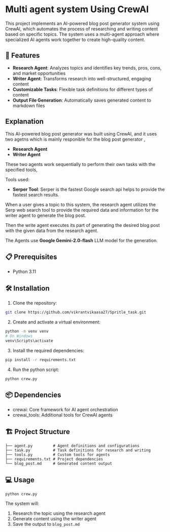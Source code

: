 # Multi agent system Using CrewAI

This project implements an AI-powered blog post generator system using CrewAI, which automates the process of researching and writing content based on specific topics. The system uses a multi-agent approach where specialized AI agents work together to create high-quality content.

## 🚀 Features

- **Research Agent**: Analyzes topics and identifies key trends, pros, cons, and market opportunities
- **Writer Agent**: Transforms research into well-structured, engaging content
- **Customizable Tasks**: Flexible task definitions for different types of content
- **Output File Generation**: Automatically saves generated content to markdown files

## Explanation
This AI-powered blog post generator was built using CrewAI, and it uses two agetns which is mainly responible for the blog post generator ,
- **Research Agent**
- **Writer Agent**
  
These two agents work sequentially to perform their own tasks with the specified tools,

Tools used:
- **Serper Tool**: Serper is the fastest Google search api helps to provide the fastest search results.
  
When a user gives a topic to this system, the research agent utilizes the Serp web search tool to provide the required data and information for the writer agent to generate the blog post.

Then the write agent executes its part of generating the desired blog post with the given data from the research agent.

The Agents use **Google Gemini-2.0-flash** LLM model for the generation.


## 📋 Prerequisites

- Python 3.11

## 🛠️ Installation

1. Clone the repository:
```bash
git clone https://github.com/vikrantvikaasa27/Spritle_task.git
```

2. Create and activate a virtual environment:
```bash
python -m venv venv
# On Windows
venv\Scripts\activate
```

3. Install the required dependencies:
```bash
pip install -r requirements.txt
```
4. Run the python script:
```
python crew.py
```

## 📦 Dependencies

- crewai: Core framework for AI agent orchestration
- crewai_tools: Additional tools for CrewAI agents

## 🏗️ Project Structure

```
├── agent.py         # Agent definitions and configurations
├── task.py          # Task definitions for research and writing
├── tools.py         # Custom tools for agents
├── requirements.txt # Project dependencies
└── blog_post.md     # Generated content output
```

## 💻 Usage
```
python crew.py
```

The system will:
1. Research the topic using the research agent
2. Generate content using the writer agent
3. Save the output to `blog_post.md`
